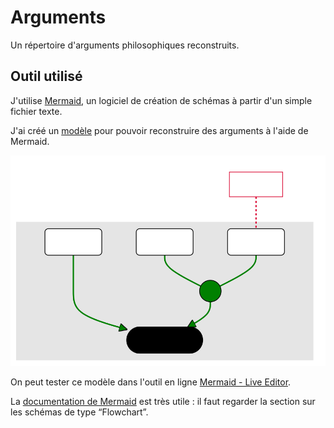 # Arguments

Un répertoire d'arguments philosophiques reconstruits.

## Outil utilisé

J'utilise [Mermaid](https://mermaid-js.github.io/mermaid/#/), un logiciel de création de schémas à partir d'un simple fichier texte.

J'ai créé un [modèle](https://mermaid.live/edit#pako:eNp1VO1O2zAUfZWLq6LCCOJDSCzVJo3Cj01orVS0P4Qfrn1JPRw72I6ApXkgnoMX202aNhlijVQn95x7z_2SSyasRBaz4bBURoUYyoSFJWaYsDhhC-7p5aA1TeZzskLCBt9cWmRoAjgUofTB2QeMg-PG59yRfQz3Sut4gGf1U0HnQAQDpbDaur5DBYcoU7zmC9QtOjg_P6c41oTIqz8YHx1-xmwMGXepMpFT6TLEp_lz6xnlPAR0JpKWTrnJSTiVeWvek7zVastJHSIxBvfaPokldyHKrTLhysiyqaLFIb1Vcv9LkiRsWv_dwf47lR2V5dYF3tTfz_sMswqEckLjp7RpQVvj01IFHMMG7Ol1saqe8KQVhjVzobl4GPdDNbJP2DRnYbWsuun94k7xhUZPM6QhexTWSO5eJrV7M-3ePBq3nMr6h9Bo9KEL6yS6jtAklLCKGNturuWWIdPNdGv54Aqsg3AplUnJcHJEn6T-MM-52JiqCqrhMDHbSHBzkRig33DIhbhRQWMMdDjsmS_RCxdDc6g8KGvWoC8WqeP5EjaruDZLVa8wsXrB4XiUsJl7e82Ur_d_bwvMbOGgCEorjw6ol5AWNAjqbvAgqXtQGIR84woxDB4LG8ZdZIiir6sZd0Dd92-vjwVlsjrp4btwQpwIZtfHo9HuXqc9Gd3SAlgjdOHrqthdi32c7cdKkzX431ho5FZwevHjanLzffpz3pmOyW-6-L1uGbn1kOgwWtkNBDurU3bAMnQZV5Lul7JmdlcLbO6WxFTEK3LJA15JFaxj8T3XHg8YL4KdvxjR7ktLulSc5pi1rOovbpadgw) pour pouvoir reconstruire des arguments à l'aide de Mermaid.

[![](argument-template-example.mmd.svg)](https://mermaid.live/edit#pako:eNp9VO1O2zAUfZWLqyJgBEErJJZqk0bhxya0ViraH8IP176kHo4dbEeMtXkgnoMX202atBnq1kpxcu6599wvecmElchi1u8vlVEhhmXCwgIzTFicsDn39HLcQOPZjFBIWO-LS4sMTQCHIix9cPYR4-C48Tl3hI_gQWkd9_C8-pewdSCCgaWw2rquQwknKFO84XPUjbV3cXFBcawJkVe_MT49-YjZCDLuUmUip9JFiIf5r8YzynkI6EwkLZ2yzUk4lXlr3pO81WrDSR0iMXoP2j6LBXchyq0y4drIZV1FY4f0TsmjT0mSsEn1uIejdyp7KsutC7yuv5v3OWYlCOWExg9p3YKmxueFCjiC1tjR28YqO8LjRhjWzLnm4nHUDVXLPmPdnLnVstxO7wd3is81epohDdmjsEZy9zKu3Otpd-ZRu-VU1l-EWqNrurROotsS6oQSVhJj08213CJkup5uJR9cgVUQLqUyKQGDU_ok9cdZzkULlSWU_X5iNpHg9jIxQL9-nwtxq4LGGOhw2IGv0AsXQ32oPChr1kZfzFPH8wW0q7iGpapWmFid4HB2kLCpe3vNlK_2_3BjmNrCQRGUVh4dUC8hLWgQ1N3gQVL3oDAIeesKMfSeChtG28gQRZ9XU-6Auu_fXp8KymQ16Nj3YUCcCKY3ZwcH-4db7fHBHS2ANUIXvqqK3Te23dlWSjukxmtr9znY6T_ciQ4ov-GO_OgL_iP3z9zRyE2Bk8tv1-Pbr5PvszU0OSOnyfznej7k08LRSbSyLQ57qyE7Zhm6jCtJN9myom0vMWhvscSUxCtyyQNeSxWsY_ED1x6PGS-Cnb0Y0WxmQ7pSnDYma1jlH-S4vKs)

On peut tester ce modèle dans l'outil en ligne [Mermaid - Live Editor](https://mermaid.live/edit#pako:eNp9VO1O2zAUfZWLqyJgBEErJJZqk0bhxya0ViraH8IP176kHo4dbEeMtXkgnoMX202atBnq1kpxcu6599wvecmElchi1u8vlVEhhmXCwgIzTFicsDn39HLcQOPZjFBIWO-LS4sMTQCHIix9cPYR4-C48Tl3hI_gQWkd9_C8-pewdSCCgaWw2rquQwknKFO84XPUjbV3cXFBcawJkVe_MT49-YjZCDLuUmUip9JFiIf5r8YzynkI6EwkLZ2yzUk4lXlr3pO81WrDSR0iMXoP2j6LBXchyq0y4drIZV1FY4f0TsmjT0mSsEn1uIejdyp7KsutC7yuv5v3OWYlCOWExg9p3YKmxueFCjiC1tjR28YqO8LjRhjWzLnm4nHUDVXLPmPdnLnVstxO7wd3is81epohDdmjsEZy9zKu3Otpd-ZRu-VU1l-EWqNrurROotsS6oQSVhJj08213CJkup5uJR9cgVUQLqUyKQGDU_ok9cdZzkULlSWU_X5iNpHg9jIxQL9-nwtxq4LGGOhw2IGv0AsXQ32oPChr1kZfzFPH8wW0q7iGpapWmFid4HB2kLCpe3vNlK_2_3BjmNrCQRGUVh4dUC8hLWgQ1N3gQVL3oDAIeesKMfSeChtG28gQRZ9XU-6Auu_fXp8KymQ16Nj3YUCcCKY3ZwcH-4db7fHBHS2ANUIXvqqK3Te23dlWSjukxmtr9znY6T_ciQ4ov-GO_OgL_iP3z9zRyE2Bk8tv1-Pbr5PvszU0OSOnyfznej7k08LRSbSyLQ57qyE7Zhm6jCtJN9myom0vMWhvscSUxCtyyQNeSxWsY_ED1x6PGS-Cnb0Y0WxmQ7pSnDYma1jlH-S4vKs).


La [documentation de Mermaid](https://mermaid-js.github.io/mermaid/#/flowchart) est très utile : il faut regarder la section sur les schémas de type “Flowchart”.
